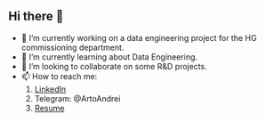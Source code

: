 ## Hi there 👋

- 🔭 I’m currently working on a data engineering project for the HG commissioning department.
- 🌱 I’m currently learning about Data Engineering.
- 👯 I’m looking to collaborate on some R&D projects.
- 📫 How to reach me:
  1. [LinkedIn](https://www.linkedin.com/in/andrei-martynenko-36303b214/)
  2. Telegram: @ArtoAndrei
  3. [Resume](https://hh.ru/resume/74dfc7a5ff0daa10af0039ed1f5a6965623134)


